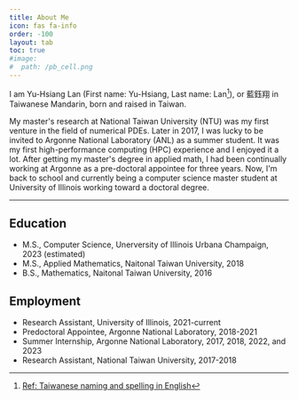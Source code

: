```yaml
---
title: About Me
icon: fas fa-info
order: -100
layout: tab
toc: true
#image: 
#  path: /pb_cell.png
---
```



<!--[GitHub](https://github.com/yslan/) -->
<!--[Google Scholar](https://scholar.google.com/citations?user=Hfzrm8EAAAAJ&hl) -->
<!--[LinkedIn](https://www.linkedin.com/in/yuhsianglan/) -->


<!---![Mt_Jaden_2019](../assets/img/avatars/avatar_300x300.png){: width="300" height="300" .left}--->
<!---![test](../assets/img/avatars/avatar_300x300.png){:.w-50 .left}-->


I am Yu-Hsiang Lan (First name: Yu-Hsiang, Last name: Lan[^tw-name]), or 藍鈺翔 in Taiwanese Mandarin, born and raised in Taiwan.    

My master's research at National Taiwan University (NTU) was my first venture in the field of numerical PDEs. 
Later in 2017, I was lucky to be invited to Argonne National Laboratory (ANL) as a summer student. 
It was my first high-performance computing (HPC) experience and I enjoyed it a lot. 
After getting my master's degree in applied math, I had been continually working at Argonne as a pre-doctoral appointee for three years. 
Now, I'm back to school and currently being a computer science master student at University of Illinois working toward a doctoral degree.



[^tw-name]: [Ref: Taiwanese naming and spelling in English](https://culturalatlas.sbs.com.au/taiwanese-culture/taiwanese-culture-naming)

---

## Education

- M.S., Computer Science, Unerversity of Illinois Urbana Champaign, 2023 (estimated)
- M.S., Applied Mathematics, Naitonal Taiwan University, 2018
- B.S., Mathematics, Naitonal Taiwan University, 2016

## Employment

- Research Assistant, University of Illinois, 2021-current
- Predoctoral Appointee, Argonne National Laboratory, 2018-2021
- Summer Internship, Argonne National Laboratory, 2017, 2018, 2022, and 2023
- Research Assistant, National Taiwan University, 2017-2018


